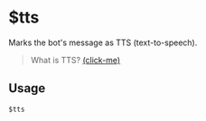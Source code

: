 # $tts
Marks the bot's message as TTS (text-to-speech).
> What is TTS? [(click-me)](https://support.discord.com/hc/en-us/articles/212517297-Text-to-Speech-101)

## Usage
```
$tts
```
